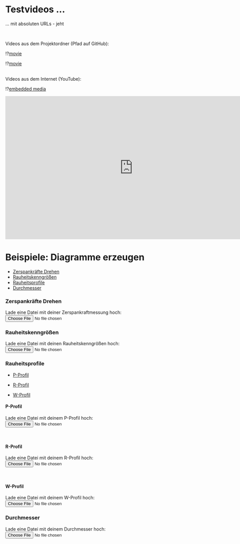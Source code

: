 <!--
author:   Nancy Brinkmann, Ronny Stolze

email:    nancy.brinkmann@hs-magdeburg.de, ronny.stolze@hs-magdeburg.de

version:  1.0.0

language: de_DE

narrator: DE FEMALE

comment:  Try to write a short comment about
          your course, multiline is also okay.

script:  https://cdnjs.cloudflare.com/ajax/libs/echarts/4.1.0/echarts-en.min.js
-->


# Testvideos ...

... mit absoluten URLs - jeht

<br/>

Videos aus dem Projektordner (Pfad auf GitHub):

!?[movie](https://raw.githubusercontent.com/ILIFV-NB/TestKurs/master/movies/math.mp4)<!--
style = "height: 446px; width: 793px; "
-->

!?[movie](https://raw.githubusercontent.com/ILIFV-NB/TestKurs/master/movies/test1_NX8.mp4)<!--
style = "height: 446px; width: 793px; "
-->

<br/>
Videos aus dem Internet (YouTube):

!?[embedded media](https://youtu.be/bICfKRyKTwE)

<iframe width="793" height="446" src="https://www.youtube.com/embed/bICfKRyKTwE" frameborder="0" allow="accelerometer; autoplay; encrypted-media; gyroscope; picture-in-picture" allowfullscreen></iframe>


# Beispiele: Diagramme erzeugen

* [Zerspankräfte Drehen](#3)<br/>
* [Rauheitskenngrößen](#4)<br/>
* [Rauheitsprofile](#5)<br/>
* [Durchmesser](#9)

### Zerspankräfte Drehen

Lade eine Datei mit deiner Zerspankraftmessung hoch: <input type="file" onchange="getFileContent(this.files)">

<script>
window.getFileContent = (files) => {
	if (files.length !== 1) {
  	// Sicherstellen, dass nur eine Datei hochgeladen wurde.
    return;
  }
  const reader = new FileReader();
  reader.addEventListener("loadend", () => {
  	// in reader.result stehen die bytes
    // also müssen wir es noch in text umwandeln.

    const decoder = new TextDecoder();
    const textValue = decoder.decode(reader.result);

    const data = textValue.replace(/,/g, ".");

    const split = data.match(/\d+(?:\.\d+)?|\-\d+(?:\.\d+)?/g);
    const T = []
    const Fx = []
    const Fy = []
    const Fz = []

    for(let i=0; i<split.length; i=i+4) {
      T.push(parseFloat(split[i]));
      Fx.push(parseFloat(split[i+1]));
      Fy.push(parseFloat(split[i+2]));
      Fz.push(parseFloat(split[i+3]));
    }

    plotData(T, Fx, Fy, Fz);

    // Jetzt kannst du dinge mit dem text machen
  	document.getElementById("content").innerText = textValue;
  });
  reader.readAsArrayBuffer(files[0]);
}

function plotData(t, x, y, z) {

  let main = document.getElementById('main');
  main.hidden = false;

  let fx = []
  let fy = []
  let fz = []

  for(let i=0; i<t.length; i++) {
    fx.push([t[i], x[i]])
    fy.push([t[i], y[i]])
    fz.push([t[i], z[i]])
  }

  let chart = echarts.init(main);

  let option = {

    title : {
      display: false,
      text: "Zerspankraft",
      subtext: 'Drehen',
      itemGap: 10,
      textAlign: 'auto',
      textVerticalAlign: 'middle',
      textStyle: {
        fontSize: 30,
      },
      subtextStyle: {
        fontSize: 20,
      },
    },

    grid: {
      top: 120,
    },

    legend: {
        data:['Fx', 'Fy', 'Fz'],
        top: 80,
        itemGap: 30,
        itemWidth: 50,
        itemHeight: 20,
        textStyle: {
          fontSize: 24,
        },
    },

    toolbox: {
      show : true,
      feature : {
        mark : {show: true},
        dataZoom : {show: true},
        dataView : {show: true, readOnly: false},
        restore : {show: true},
        saveAsImage : {
          show: true,
          pixelRatio: 4,
        },
      },
    },

    xAxis: [{
      type: 'value',
      name: 'Zeit in s',
      nameLocation: 'middle',
      nameGap: 40,
      axisLabel: {
        fontSize: 20,
      },
      nameTextStyle: {
        fontSize: 20,
      },
    }],

    yAxis: [{
      type : 'value',
      name: 'Kraft in N',
      nameLocation: 'middle',
      nameGap: 60,
      axisLabel: {
        fontSize: 20,
      },
      nameTextStyle: {
        fontSize: 20,
      },
    }],


    series : [{
      name:'Fx',
      type:'line',
      data: fx,
      symbol: 'none',
      lineStyle: {
        width: 3,
      },
    },
    {
      name:'Fy',
      type:'line',
      data: fy,
      symbol: 'none',
      lineStyle: {
        width: 3,
      },
    },
    {
      name:'Fz',
      type:'line',
      data: fz,
      symbol: 'none',
      lineStyle: {
        width: 3,
      },
    }]
  };

  // use configuration item and data specified to show chart
  chart.setOption(option);

  window.addEventListener('resize', chart.resize);
}
</script>


<div id="main" style="position:relative; width:100%; height:600%;" hidden="true"></div>


### Rauheitskenngrößen

Lade eine Datei mit deinen Rauheitskenngrößen hoch: <input type="file" onchange="getFileContent(this.files)">

<script>
window.getFileContent = (files) => {
	if (files.length !== 1) {
  	// Sicherstellen, dass nur eine Datei hochgeladen wurde.
    return;
  }
  const reader1 = new FileReader();
  reader1.addEventListener("loadend", () => {
  	// in reader.result stehen die bytes
    // also müssen wir es noch in text umwandeln.

    const decoder1 = new TextDecoder();
    const textValue1 = decoder1.decode(reader1.result);

    const data1 = textValue1.replace(/,/g, ".");

    const split1 = data1.match(/\d+(?:\.\d+)?|\-\d+(?:\.\d+)?/g);
    const M = []
    const Ra = []
    const Rz = []
    const Rmax = []

    for(let i=0; i<split1.length; i=i+4) {
      M.push(parseFloat(split1[i]));
      Ra.push(parseFloat(split1[i+1]));
      Rz.push(parseFloat(split1[i+2]));
      Rmax.push(parseFloat(split1[i+3]));
    }

    plotData(M, Ra, Rz, Rmax);

    // Jetzt kannst du dinge mit dem text machen
  	document.getElementById("content").innerText = textValue1;
  });
  reader1.readAsArrayBuffer(files[0]);
}

function plotData(t1, x1, y1, z1) {

  let main1 = document.getElementById('main1');
  main1.hidden = false;

  let ra = []
  let rz = []
  let rmax = []

  for(let i=0; i<t1.length; i++) {
    ra.push([t1[i], x1[i]])
    rz.push([t1[i], y1[i]])
    rmax.push([t1[i], z1[i]])
  }

  let chart1 = echarts.init(main1);

  let option1 = {

    title : {
      display: false,
      text: "Rauheit",
      subtext: 'Kenngrößen',
      itemGap: 10,
      textAlign: 'auto',
      textVerticalAlign: 'middle',
      textStyle: {
        fontSize: 30,
      },
      subtextStyle: {
        fontSize: 20,
      },
    },

    grid: {
      top: 120,
    },

    legend: {
        data:['Ra', 'Rz', 'Rmax'],
        top: 80,
        itemGap: 40,
        itemWidth: 50,
        itemHeight: 20,
        textStyle: {
          fontSize: 24,
        },
    },

    toolbox: {
      show : true,
      feature : {
        mark : {show: true},
        dataZoom : {show: true},
        dataView : {show: true, readOnly: false},
        restore : {show: true},
        saveAsImage : {
          show: true,
          pixelRatio: 4,
        },
      },
    },

    xAxis: [{
      type: 'category',
      nameLocation: 'middle',
      nameGap: 30,
      axisLabel: {
        fontSize: 20,
        formatter: 'Messung {value}'
      },
      nameTextStyle: {
        fontSize: 20,
      },
    }],

    yAxis: [{
      type : 'value',
      name: 'Rauheit in µm',
      nameLocation: 'middle',
      nameGap: 60,
      axisLabel: {
        fontSize: 20,
      },
      nameTextStyle: {
        fontSize: 20,
      },
    }],

    series : [
    {
      name:'Ra',
      type:'bar',
      data: ra,
      label: {
        show: true,
        rotate: 90,
        formatter: ra,
        fontSize: 18,
      },
    },
    {
      name:'Rz',
      type:'bar',
      data: rz,
      label: {
        show: true,
        rotate: 90,
        formatter: rz,
        fontSize: 18,
      },
    },
    {
      name:'Rmax',
      type:'bar',
      data: rmax,
      label: {
        show: true,
        rotate: 90,
        formatter: rmax,
        fontSize: 18,
      },
    }
    ]
  };

  // use configuration item and data specified to show chart
  chart1.setOption(option1);

  window.addEventListener('resize', chart1.resize);
}
</script>


<div id="main1" style="position: relative; width:100%; height:600%;" hidden="true"></div>


### Rauheitsprofile

* [P-Profil](#6)

* [R-Profil](#7)

* [W-Profil](#8)

#### **P-Profil**

Lade eine Datei mit deinem P-Profil hoch: <input type="file" onchange="getFileContent(this.files)">

<script>
window.getFileContent = (files) => {
	if (files.length !== 1) {
  	// Sicherstellen, dass nur eine Datei hochgeladen wurde.
    return;
  }
  const reader2 = new FileReader();
  reader2.addEventListener("loadend", () => {
  	// in reader.result stehen die bytes
    // also müssen wir es noch in text umwandeln.

    const decoder2 = new TextDecoder();
    const textValue2 = decoder2.decode(reader2.result);

    const data2 = textValue2.replace(/,/g, ".");

    const split2 = data2.match(/\d+(?:\.\d+)?|\-\d+(?:\.\d+)?/g);
    const Lt = []
    const P = []

    for(let i=0; i<split2.length; i=i+2) {
      Lt.push(parseFloat(split2[i]));
      P.push(parseFloat(split2[i+1]));
    }

    plotData(Lt, P);

    // Jetzt kannst du dinge mit dem text machen
  	document.getElementById("content").innerText = textValue2;
  });
  reader2.readAsArrayBuffer(files[0]);
}

function plotData(t2, x2) {

  let main2 = document.getElementById('main2');
  main2.hidden = false;

  let p = []

  for(let i=0; i<t2.length; i++) {
    p.push([t2[i], x2[i]])
  }

  let chart2 = echarts.init(main2);

  let option2 = {

    title : {
      display: false,
      text: "Primärprofil",
      subtext: 'P-Profil',
      itemGap: 10,
      textAlign: 'auto',
      textVerticalAlign: 'middle',
      textStyle: {
        fontSize: 30,
      },
      subtextStyle: {
        fontSize: 20,
      },
    },

    grid: {
      top: 120,
    },

    legend: {
        data:['P-Profil'],
        top: 80,
        itemGap: 40,
        itemWidth: 50,
        itemHeight: 20,
        textStyle: {
          fontSize: 24,
          color: 'black',
        },
    },

    toolbox: {
      show : true,
      feature : {
        mark : {show: true},
        dataZoom : {show: true},
        dataView : {show: true, readOnly: false},
        restore : {show: true},
        saveAsImage : {
          show: true,
          pixelRatio: 4,
        },
      },
    },

    xAxis: [{
      type: 'value',
      name: 'Taststrecke in µm',
      nameLocation: 'middle',
      nameGap: 40,
      min: 0,
      max: 4800,
      interval: 800,
      axisLabel: {
        fontSize: 20,
      },
      nameTextStyle: {
        fontSize: 20,
      },
    }],

    yAxis: [{
      type : 'value',
      name: 'Profil in µm',
      nameLocation: 'middle',
      nameGap: 60,
      axisLabel: {
        fontSize: 20,
      },
      nameTextStyle: {
        fontSize: 20,
      },
    }],

    series : [
    {
      name:'P-Profil',
      type:'line',
      data: p,
      symbol: 'none',
      color: 'black',
      lineStyle: {
        width: 1,
        color: 'black',
      },
    },
    ]
  };

  // use configuration item and data specified to show chart
  chart2.setOption(option2);

  window.addEventListener('resize', chart2.resize);
}
</script>


<div id="main2" style="position: relative; width:100%; height:600%;" hidden="true"></div>


<br/>

#### **R-Profil**

Lade eine Datei mit deinem R-Profil hoch:
<input type="file" onchange="getFileContent(this.files)">


<script>
window.getFileContent = (files) => {
	if (files.length !== 1) {
  	// Sicherstellen, dass nur eine Datei hochgeladen wurde.
    return;
  }
  const reader3 = new FileReader();
  reader3.addEventListener("loadend", () => {
  	// in reader.result stehen die bytes
    // also müssen wir es noch in text umwandeln.

    const decoder3 = new TextDecoder();
    const textValue3 = decoder3.decode(reader3.result);

    const data3 = textValue3.replace(/,/g, ".");

    const split3 = data3.match(/\d+(?:\.\d+)?|\-\d+(?:\.\d+)?/g);
    const Ln = []
    const R = []

    for(let i=0; i<split3.length; i=i+2) {
      Ln.push(parseFloat(split3[i]));
      R.push(parseFloat(split3[i+1]));
    }

    plotData(Ln, R);

    // Jetzt kannst du dinge mit dem text machen
  	document.getElementById("content").innerText = textValue3;
  });
  reader3.readAsArrayBuffer(files[0]);
}

function plotData(t3, x3) {

  let main3 = document.getElementById('main3');
  main3.hidden = false;

  let r = []

  for(let i=0; i<t3.length; i++) {
    r.push([t3[i], x3[i]])
  }

  let chart3 = echarts.init(main3);

  let option3 = {

    title : {
      display: false,
      text: "Rauheitsprofil",
      subtext: 'R-Profil',
      itemGap: 10,
      textAlign: 'auto',
      textVerticalAlign: 'middle',
      textStyle: {
        fontSize: 30,
      },
      subtextStyle: {
        fontSize: 20,
      },
    },

    grid: {
      top: 120,
    },

    legend: {
        data:['R-Profil'],
        top: 80,
        itemGap: 40,
        itemWidth: 50,
        itemHeight: 20,
        textStyle: {
          fontSize: 24,
        },
    },

    toolbox: {
      show : true,
      feature : {
        mark : {show: true},
        dataZoom : {show: true},
        dataView : {show: true, readOnly: false},
        restore : {show: true},
        saveAsImage : {
          show: true,
          pixelRatio: 4,
        },
      },
    },

    xAxis: [{
      type: 'value',
      name: 'Messstrecke in mm',
      nameLocation: 'middle',
      nameGap: 40,
      min: 0,
      max: 4.8,
      interval: 0.8,
      axisLabel: {
        fontSize: 20,
      },
      nameTextStyle: {
        fontSize: 20,
      },
    }],

    yAxis: [{
      type : 'value',
      name: 'Profil in µm',
      nameLocation: 'middle',
      nameGap: 60,
      axisLabel: {
        fontSize: 20,
      },
      nameTextStyle: {
        fontSize: 20,
      },
    }],

    series : [
    {
      name:'R-Profil',
      type:'line',
      data: r,
      symbol: 'none',
      lineStyle: {
        width: 1,
      },
    },
    ]
  };

  // use configuration item and data specified to show chart
  chart3.setOption(option3);

  window.addEventListener('resize', chart3.resize);
}
</script>


<div id="main3" style="position: relative; width:100%; height:600%;" hidden="true"></div>


<br/>


#### **W-Profil**

Lade eine Datei mit deinem W-Profil hoch: <input type="file" onchange="getFileContent(this.files)">

<script>
window.getFileContent = (files) => {
	if (files.length !== 1) {
  	// Sicherstellen, dass nur eine Datei hochgeladen wurde.
    return;
  }
  const reader4 = new FileReader();
  reader4.addEventListener("loadend", () => {
  	// in reader.result stehen die bytes
    // also müssen wir es noch in text umwandeln.

    const decoder4 = new TextDecoder();
    const textValue4 = decoder4.decode(reader4.result);

    const data4 = textValue4.replace(/,/g, ".");

    const split4 = data4.match(/\d+(?:\.\d+)?|\-\d+(?:\.\d+)?/g);
    const Ln1 = []
    const W = []

    for(let i=0; i<split4.length; i=i+2) {
      Ln1.push(parseFloat(split4[i]));
      W.push(parseFloat(split4[i+1]));
    }

    plotData(Ln1, W);

    // Jetzt kannst du dinge mit dem text machen
  	document.getElementById("content").innerText = textValue2;
  });
  reader4.readAsArrayBuffer(files[0]);
}

function plotData(t4, x4) {

  let main4 = document.getElementById('main4');
  main4.hidden = false;

  let w = []

  for(let i=0; i<t4.length; i++) {
    w.push([t4[i], x4[i]])
  }

  let chart4 = echarts.init(main4);

  let option4 = {

    title : {
      display: false,
      text: "Welligkeitsprofil",
      subtext: 'W-Profil',
      itemGap: 10,
      textAlign: 'auto',
      textVerticalAlign: 'middle',
      textStyle: {
        fontSize: 30,
      },
      subtextStyle: {
        fontSize: 20,
      },
    },

    grid: {
      top: 120,
    },

    legend: {
        data:['W-Profil'],
        top: 80,
        itemGap: 40,
        itemWidth: 50,
        itemHeight: 20,
        textStyle: {
          fontSize: 24,
        },
    },

    toolbox: {
      show : true,
      feature : {
        mark : {show: true},
        dataZoom : {show: true},
        dataView : {show: true, readOnly: false},
        restore : {show: true},
        saveAsImage : {
          show: true,
          pixelRatio: 4,
        },
      },
    },

    xAxis: [{
      type: 'value',
      name: 'Messstrecke in µm',
      nameLocation: 'middle',
      nameGap: 40,
      min: 0,
      max: 4800,
      interval: 800,
      axisLabel: {
        fontSize: 20,
      },
      nameTextStyle: {
        fontSize: 20,
      },
    }],

    yAxis: [{
      type : 'value',
      name: 'Profil in µm',
      nameLocation: 'middle',
      nameGap: 60,
      axisLabel: {
        fontSize: 20,
      },
      nameTextStyle: {
        fontSize: 20,
      },
    }],

    series : [
    {
      name:'W-Profil',
      type:'line',
      data: w,
      symbol: 'none',
      lineStyle: {
        width: 1,
      },
    },
    ]
  };

  // use configuration item and data specified to show chart
  chart4.setOption(option4);

  window.addEventListener('resize', chart4.resize);
}
</script>

<div id="main4" style="position: relative; width:100%; height:600%;" hidden="true"></div>


### Durchmesser

Lade eine Datei mit deinem Durchmesser hoch: <input type="file" onchange="getFileContent(this.files)">

<script>
window.getFileContent = (files) => {
	if (files.length !== 1) {
  	// Sicherstellen, dass nur eine Datei hochgeladen wurde.
    return;
  }
  const reader3 = new FileReader();
  reader3.addEventListener("loadend", () => {
  	// in reader.result stehen die bytes
    // also müssen wir es noch in text umwandeln.

    const decoder3 = new TextDecoder();
    const textValue3 = decoder3.decode(reader3.result);

    const data3 = textValue3.replace(/,/g, ".");

    const split3 = data3.match(/\d+(?:\.\d+)?|\-\d+(?:\.\d+)?/g);
    const M1 = []
    const D = []

    for(let i=0; i<split3.length; i=i+2) {
      M1.push(parseFloat(split3[i]));
      D.push(parseFloat(split3[i+1]));
    }

    plotData(M1, D);

    // Jetzt kannst du dinge mit dem text machen
  	document.getElementById("content").innerText = textValue1;
  });
  reader3.readAsArrayBuffer(files[0]);
}

function plotData(t3, x3) {

  let main3 = document.getElementById('main3');
  main3.hidden = false;

  let d = []

  for(let i=0; i<t3.length; i++) {
    d.push([t3[i], x3[i]])
  }

  let chart3 = echarts.init(main3);

  let option3 = {

    title : {
      display: false,
      text: "Durchmesser",
      subtext: 'Welle/Passsitz',
      itemGap: 10,
      textAlign: 'auto',
      textVerticalAlign: 'middle',
      textStyle: {
        fontSize: 30,
      },
      subtextStyle: {
        fontSize: 20,
      },
    },

    grid: {
      top: 120,
    },

    legend: {
        data:['Durchmesser'],
        top: 80,
        itemGap: 40,
        itemWidth: 50,
        itemHeight: 20,
        textStyle: {
          fontSize: 24,
        },
    },

    toolbox: {
      show : true,
      feature : {
        mark : {show: true},
        dataZoom : {show: true},
        dataView : {show: true, readOnly: false},
        restore : {show: true},
        saveAsImage : {
          show: true,
          pixelRatio: 4,
        },
      },
    },

    xAxis: [{
      type: 'category',
      nameLocation: 'middle',
      nameGap: 30,
      axisLabel: {
        fontSize: 20,
        formatter: 'Messung {value}'
      },
      nameTextStyle: {
        fontSize: 20,
      },
    }],

    yAxis: [{
      type : 'value',
      name: 'Messwert in mm',
      nameLocation: 'middle',
      nameGap: 60,
      axisLabel: {
        fontSize: 20,
      },
      nameTextStyle: {
        fontSize: 20,
      },
    }],

    series : [
    {
      name:'Durchmesser',
      type:'bar',
      data: d,
      label: {
        show: true,
        rotate: 90,
        formatter: d,
        fontSize: 18,
      },
    },
    ]
  };

  // use configuration item and data specified to show chart
  chart3.setOption(option3);

  window.addEventListener('resize', chart3.resize);
}
</script>


<div id="main3" style="position: relative; width:100%; height:600%;" hidden="true"></div>
